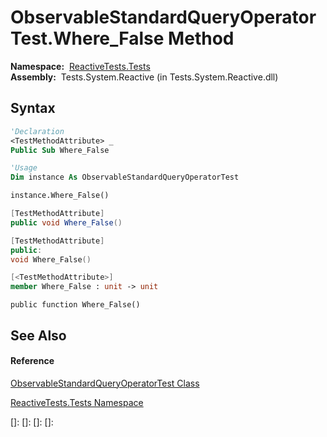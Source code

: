 # ObservableStandardQueryOperatorTest.Where\_False Method

**Namespace:**  [ReactiveTests.Tests](ReactiveTests.Tests\ReactiveTests.Tests.md)  
**Assembly:**  Tests.System.Reactive (in Tests.System.Reactive.dll)

## Syntax

```vb
'Declaration
<TestMethodAttribute> _
Public Sub Where_False
```

```vb
'Usage
Dim instance As ObservableStandardQueryOperatorTest

instance.Where_False()
```

```csharp
[TestMethodAttribute]
public void Where_False()
```

```c++
[TestMethodAttribute]
public:
void Where_False()
```

```fsharp
[<TestMethodAttribute>]
member Where_False : unit -> unit 
```

```jscript
public function Where_False()
```

## See Also

#### Reference

[ObservableStandardQueryOperatorTest Class](ObservableStandardQueryOperatorTest\ObservableStandardQueryOperatorTest.md)

[ReactiveTests.Tests Namespace](ReactiveTests.Tests\ReactiveTests.Tests.md)

[]: 
[]: 
[]: 
[]: 
